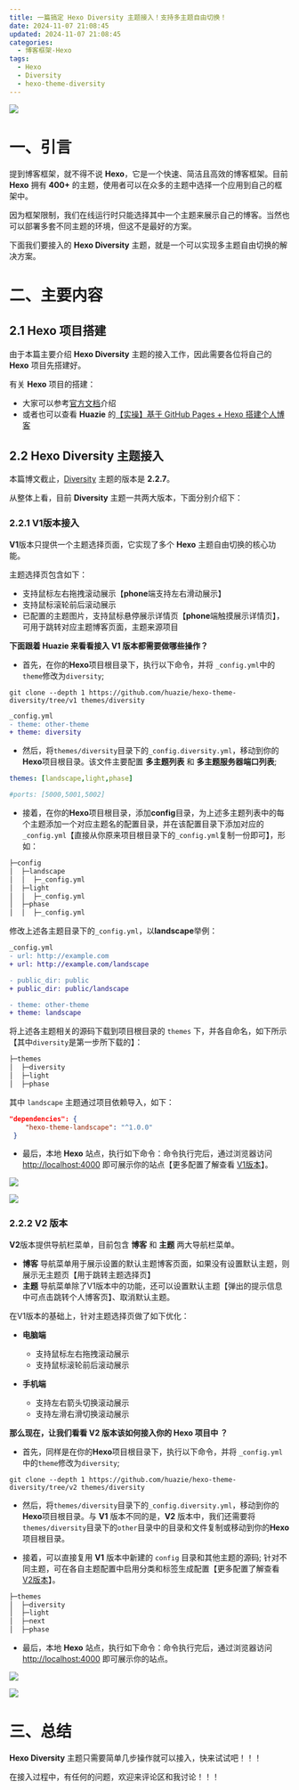 ```yaml
---
title: 一篇搞定 Hexo Diversity 主题接入！支持多主题自由切换！
date: 2024-11-07 21:08:45
updated: 2024-11-07 21:08:45
categories:
  - 博客框架-Hexo
tags:
  - Hexo
  - Diversity
  - hexo-theme-diversity
---
```


![](/images/diversity-logo.png)

# 一、引言

提到博客框架，就不得不说 **Hexo**，它是一个快速、简洁且高效的博客框架。目前 **Hexo** 拥有 **400+** 的主题，使用者可以在众多的主题中选择一个应用到自己的框架中。

因为框架限制，我们在线运行时只能选择其中一个主题来展示自己的博客。当然也可以部署多套不同主题的环境，但这不是最好的方案。

下面我们要接入的 **Hexo Diversity** 主题，就是一个可以实现多主题自由切换的解决方案。

<!-- more -->

# 二、主要内容

## 2.1 Hexo 项目搭建

由于本篇主要介绍 **Hexo Diversity** 主题的接入工作，因此需要各位将自己的 **Hexo** 项目先搭建好。

有关 **Hexo** 项目的搭建：

*   大家可以参考[官方文档](https://hexo.io/zh-cn/docs/)介绍
*   或者也可以查看 **Huazie** 的[【实操】基于 GitHub Pages + Hexo 搭建个人博客](../../../../../2024/01/17/hexo/hexo-github-pages)

## 2.2 Hexo Diversity 主题接入

本篇博文截止，[Diversity](https://github.com/huazie/hexo-theme-diversity/releases/tag/v2.2.7) 主题的版本是 **2.2.7**。

从整体上看，目前 **Diversity** 主题一共两大版本，下面分别介绍下：

### 2.2.1 V1版本接入

**V1**版本只提供一个主题选择页面，它实现了多个 **Hexo** 主题自由切换的核心功能。

主题选择页包含如下：

*   支持鼠标左右拖拽滚动展示【**phone**端支持左右滑动展示】
*   支持鼠标滚轮前后滚动展示
*   已配置的主题图片，支持鼠标悬停展示详情页【**phone**端触摸展示详情页】，可用于跳转对应主题博客页面，主题来源项目

**下面跟着 Huazie 来看看接入 V1 版本都需要做哪些操作？**

*   首先，在你的**Hexo**项目根目录下，执行以下命令，并将 `_config.yml`中的`theme`修改为`diversity`;

```shell
git clone --depth 1 https://github.com/huazie/hexo-theme-diversity/tree/v1 themes/diversity
```

```diff
_config.yml
- theme: other-theme
+ theme: diversity
```

*   然后，将`themes/diversity`目录下的`_config.diversity.yml`，移动到你的**Hexo**项目根目录。该文件主要配置 **多主题列表** 和 **多主题服务器端口列表**;

```yml
themes: [landscape,light,phase]

#ports: [5000,5001,5002]
```

*   接着，在你的**Hexo**项目根目录，添加**config**目录，为上述多主题列表中的每个主题添加一个对应主题名的配置目录，并在该配置目录下添加对应的`_config.yml`【直接从你原来项目根目录下的`_config.yml`复制一份即可】，形如：

```txt
├─config
│  ├─landscape
│  │  ├─_config.yml
│  ├─light
│  │  ├─_config.yml
│  ├─phase
│  │  ├─_config.yml
```

修改上述各主题目录下的`_config.yml`，以**landscape**举例：

```diff
_config.yml
- url: http://example.com
+ url: http://example.com/landscape

- public_dir: public
+ public_dir: public/landscape

- theme: other-theme
+ theme: landscape
```

将上述各主题相关的源码下载到项目根目录的 `themes` 下，并各自命名，如下所示【其中`diversity`是第一步所下载的】：

```txt
├─themes
│  ├─diversity
│  ├─light
│  ├─phase
```

其中 `landscape` 主题通过项目依赖导入，如下：

```json
"dependencies": {
    "hexo-theme-landscape": "^1.0.0"
 }
```

*   最后，本地 **Hexo** 站点，执行如下命令：命令执行完后，通过浏览器访问 <http://localhost:4000> 即可展示你的站点【更多配置了解查看 [V1版本](https://github.com/huazie/hexo-theme-diversity/tree/v1)】。

![](v1-hexo-clean.png)

![](v1-hexo-server.png)

### 2.2.2 V2 版本

**V2**版本提供导航栏菜单，目前包含 **博客** 和 **主题** 两大导航栏菜单。

*   **博客** 导航菜单用于展示设置的默认主题博客页面，如果没有设置默认主题，则展示无主题页【用于跳转主题选择页】
*   **主题** 导航菜单除了V1版本中的功能，还可以设置默认主题【弹出的提示信息中可点击跳转个人博客页】、取消默认主题。

在V1版本的基础上，针对主题选择页做了如下优化：

*   **电脑端**

    *   支持鼠标左右拖拽滚动展示
    *   支持鼠标滚轮前后滚动展示

*   **手机端**

    *   支持左右箭头切换滚动展示
    *   支持左滑右滑切换滚动展示

**那么现在，让我们看看 V2 版本该如何接入你的 Hexo 项目中 ？**

*   首先，同样是在你的**Hexo**项目根目录下，执行以下命令，并将 `_config.yml`中的`theme`修改为`diversity`;

```shell
git clone --depth 1 https://github.com/huazie/hexo-theme-diversity/tree/v2 themes/diversity
```

*   然后，将`themes/diversity`目录下的`_config.diversity.yml`，移动到你的**Hexo**项目根目录。与 **V1** 版本不同的是，**V2** 版本中，我们还需要将`themes/diversity`目录下的`other`目录中的目录和文件复制或移动到你的**Hexo**项目根目录。

*   接着，可以直接复用 **V1** 版本中新建的 `config` 目录和其他主题的源码; 针对不同主题，可在各自主题配置中启用分类和标签生成配置【更多配置了解查看 [V2版本](https://github.com/huazie/hexo-theme-diversity/tree/v2)】。

```txt
├─themes
│  ├─diversity
│  ├─light
│  ├─next
│  ├─phase
```

*   最后，本地 **Hexo** 站点，执行如下命令：命令执行完后，通过浏览器访问 <http://localhost:4000> 即可展示你的站点。

![](v2-hexo-clean.png)

![](v2-hexo-server.png)

# 三、总结

**Hexo Diversity** 主题只需要简单几步操作就可以接入，快来试试吧！！！

在接入过程中，有任何的问题，欢迎来评论区和我讨论！！！